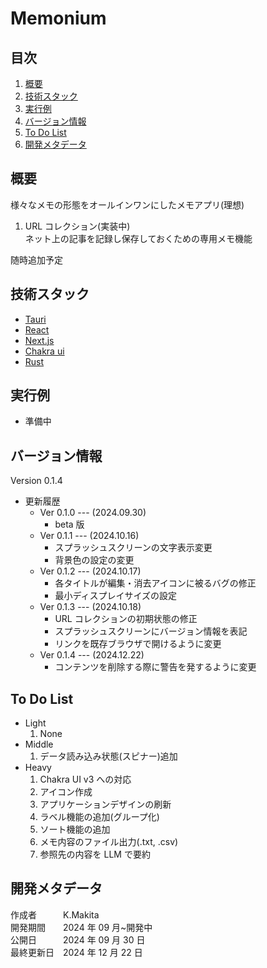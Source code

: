 # Memonium

## 目次

1. [概要](#概要)
1. [技術スタック](#技術スタック)
1. [実行例](#実行例)
1. [バージョン情報](#バージョン情報)
1. [To Do List](#to-do-list)
1. [開発メタデータ](#開発メタデータ)

## 概要

様々なメモの形態をオールインワンにしたメモアプリ(理想)<br>

1. URL コレクション(実装中)<br>
   ネット上の記事を記録し保存しておくための専用メモ機能

随時追加予定

<!-- 1. シンプルメモ(未実装)<br>
   シンプルなメモ機能

1. 付箋メモ(未実装) -->

## 技術スタック

- [Tauri](https://tauri.app/)
- [React](https://react.dev/)
- [Next.js](https://nextjs.org/)
- [Chakra ui](https://v2.chakra-ui.com/)
- [Rust](https://www.rust-lang.org/ja/)

## 実行例

- 準備中

## バージョン情報

Version 0.1.4

- 更新履歴
  - Ver 0.1.0 --- (2024.09.30)
    - beta 版
  - Ver 0.1.1 --- (2024.10.16)
    - スプラッシュスクリーンの文字表示変更
    - 背景色の設定の変更
  - Ver 0.1.2 --- (2024.10.17)
    - 各タイトルが編集・消去アイコンに被るバグの修正
    - 最小ディスプレイサイズの設定
  - Ver 0.1.3 --- (2024.10.18)
    - URL コレクションの初期状態の修正
    - スプラッシュスクリーンにバージョン情報を表記
    - リンクを既存ブラウザで開けるように変更
  - Ver 0.1.4 --- (2024.12.22)
    - コンテンツを削除する際に警告を発するように変更

## To Do List

- Light
  1. None
- Middle
  1. データ読み込み状態(スピナー)追加
- Heavy
  1. Chakra UI v3 への対応
  1. アイコン作成
  1. アプリケーションデザインの刷新
  1. ラベル機能の追加(グループ化)
  1. ソート機能の追加
  1. メモ内容のファイル出力(.txt, .csv)
  1. 参照先の内容を LLM で要約

## 開発メタデータ

作成者&emsp;&emsp;&emsp;K.Makita</br>
開発期間&emsp;&emsp;2024 年 09 月~開発中</br>
公開日&emsp;&emsp;&emsp;2024 年 09 月 30 日</br>
最終更新日&emsp;2024 年 12 月 22 日</br>
